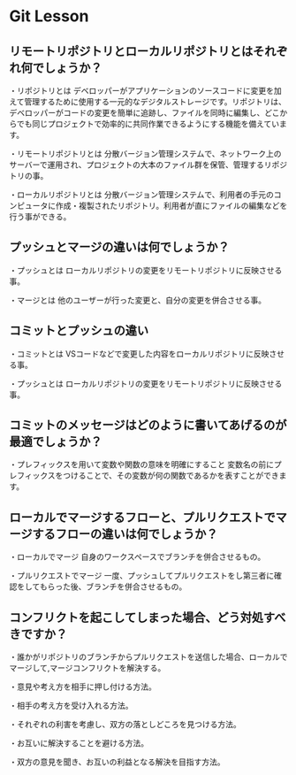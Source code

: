 # Git Lesson



## リモートリポジトリとローカルリポジトリとはそれぞれ何でしょうか？
・リポジトリとは
  デベロッパーがアプリケーションのソースコードに変更を加えて管理するために使用する一元的なデジタルストレージです。リポジトリは、デベロッパーがコードの変更を簡単に追跡し、ファイルを同時に編集し、どこからでも同じプロジェクトで効率的に共同作業できるようにする機能を備えています。

・リモートリポジトリとは
  分散バージョン管理システムで、ネットワーク上のサーバーで運用され、プロジェクトの大本のファイル群を保管、管理するリポジトリの事。

・ローカルリポジトリとは
  分散バージョン管理システムで、利用者の手元のコンピュータに作成・複製されたリポジトリ。利用者が直にファイルの編集などを行う事ができる。


## プッシュとマージの違いは何でしょうか？
・プッシュとは
  ローカルリポジトリの変更をリモートリポジトリに反映させる事。

・マージとは
  他のユーザーが行った変更と、自分の変更を併合させる事。



## コミットとプッシュの違い
・コミットとは
  VSコードなどで変更した内容をローカルリポジトリに反映させる事。

・プッシュとは
  ローカルリポジトリの変更をリモートリポジトリに反映させる事。



## コミットのメッセージはどのように書いてあげるのが最適でしょうか？
・プレフィックスを用いて変数や関数の意味を明確にすること
  変数名の前にプレフィックスをつけることで、その変数が何の関数であるかを表すことができます。



## ローカルでマージするフローと、プルリクエストでマージするフローの違いは何でしょうか？
・ローカルでマージ
  自身のワークスペースでブランチを併合させるもの。

・プルリクエストでマージ
  一度、プッシュしてプルリクエストをし第三者に確認をしてもらった後、ブランチを併合させるもの。



## コンフリクトを起こしてしまった場合、どう対処すべきですか？
・誰かがリポジトリのブランチからプルリクエストを送信した場合、ローカルでマージして,マージコンフリクトを解決する。

・意見や考え方を相手に押し付ける方法。

・相手の考え方を受け入れる方法。

・それぞれの利害を考慮し、双方の落としどころを見つける方法。

・お互いに解決することを避ける方法。

・双方の意見を聞き、お互いの利益となる解決を目指す方法。


